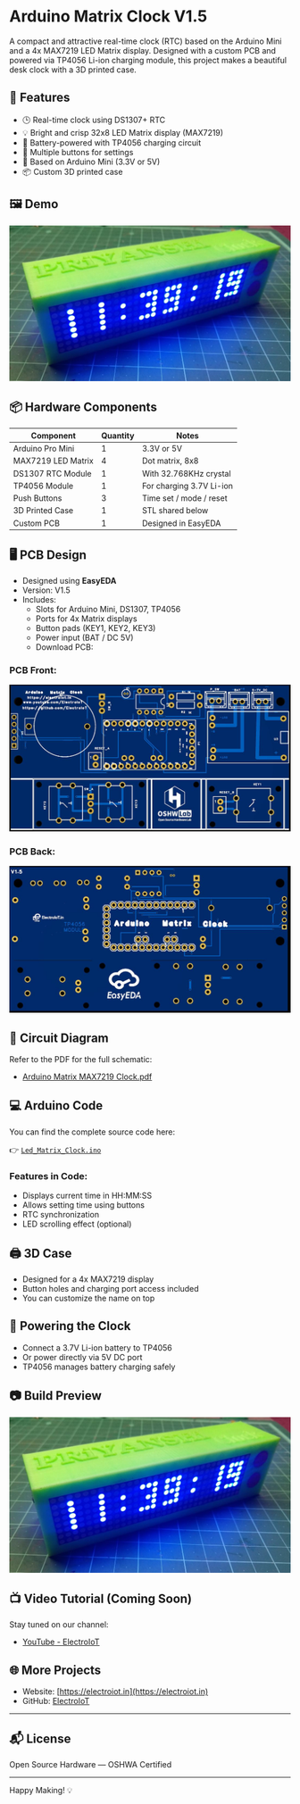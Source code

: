 # Arduino Matrix Clock V1.5

A compact and attractive real-time clock (RTC) based on the Arduino Mini and a 4x MAX7219 LED Matrix display. Designed with a custom PCB and powered via TP4056 Li-ion charging module, this project makes a beautiful desk clock with a 3D printed case.

## 🔧 Features

- 🕒 Real-time clock using DS1307+ RTC
- 💡 Bright and crisp 32x8 LED Matrix display (MAX7219)
- 🔋 Battery-powered with TP4056 charging circuit
- 🔘 Multiple buttons for settings
- 🧠 Based on Arduino Mini (3.3V or 5V)
- 📦 Custom 3D printed case

## 🖼️ Demo

![Clock Demo](image/clock.JPG)

## 📦 Hardware Components

| Component          | Quantity | Notes                        |
|--------------------|----------|------------------------------|
| Arduino Pro Mini    | 1        | 3.3V or 5V                   |
| MAX7219 LED Matrix  | 4        | Dot matrix, 8x8              |
| DS1307 RTC Module   | 1        | With 32.768KHz crystal       |
| TP4056 Module       | 1        | For charging 3.7V Li-ion     |
| Push Buttons        | 3        | Time set / mode / reset      |
| 3D Printed Case     | 1        | STL shared below             |
| Custom PCB          | 1        | Designed in EasyEDA          |

## 🖥️ PCB Design

- Designed using **EasyEDA**
- Version: V1.5
- Includes:
  - Slots for Arduino Mini, DS1307, TP4056
  - Ports for 4x Matrix displays
  - Button pads (KEY1, KEY2, KEY3)
  - Power input (BAT / DC 5V)
  - Download PCB: 

### PCB Front:
![PCB Front](image/Arduino_PCB_Front.JPG)

### PCB Back:
![PCB Back](image/Arduino_PCB_back.JPG)

## 🧾 Circuit Diagram

Refer to the PDF for the full schematic:
- [Arduino Matrix MAX7219 Clock.pdf](Arduino%20Matrix%20MAX7219%20Clock.pdf)

## 💻 Arduino Code

You can find the complete source code here:

👉 [`Led_Matrix_Clock.ino`](Led_Matrix_Clock.ino)

### Features in Code:
- Displays current time in HH:MM:SS
- Allows setting time using buttons
- RTC synchronization
- LED scrolling effect (optional)

## 🖨️ 3D Case

- Designed for a 4x MAX7219 display
- Button holes and charging port access included
- You can customize the name on top

## 🔌 Powering the Clock

- Connect a 3.7V Li-ion battery to TP4056
- Or power directly via 5V DC port
- TP4056 manages battery charging safely

## 📷 Build Preview

![Final Clock](image/clock.JPG)

## 📺 Video Tutorial (Coming Soon)

Stay tuned on our channel:
- [YouTube - ElectroIoT](https://www.youtube.com/ElectroIoT)

## 🌐 More Projects

- Website: [https://electroiot.in](https://electroiot.in)
- GitHub: [ElectroIoT](https://github.com/ElectroIoT)

---

## 📬 License

Open Source Hardware — OSHWA Certified

---

Happy Making! 💡
